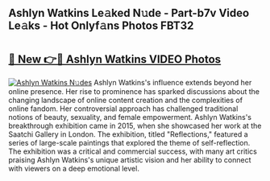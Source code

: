 ## Ashlyn Watkins Le𝚊ked N𝚞de - Part-b7v Video Le𝚊ks - Hot Onlyf𝚊ns Photos FBT32

# <h2><a href="http://ac19240.deff.icu/?id=Ashlyn+Watkins">🔗 New 👉🔴 Ashlyn Watkins VIDEO Photos</a></h2>

[![Ashlyn Watkins N𝚞des](https://i.imgur.com/rIISA9y.gif)](http://ac19240.deff.icu/?id=Ashlyn+Watkins)
Ashlyn Watkins's influence extends beyond her online presence. Her rise to prominence has sparked discussions about the changing landscape of online content creation and the complexities of online fandom. Her controversial approach has challenged traditional notions of beauty, sexuality, and female empowerment. Ashlyn Watkins's breakthrough exhibition came in 2015, when she showcased her work at the Saatchi Gallery in London. The exhibition, titled "Reflections," featured a series of large-scale paintings that explored the theme of self-reflection. The exhibition was a critical and commercial success, with many art critics praising Ashlyn Watkins's unique artistic vision and her ability to connect with viewers on a deep emotional level.
